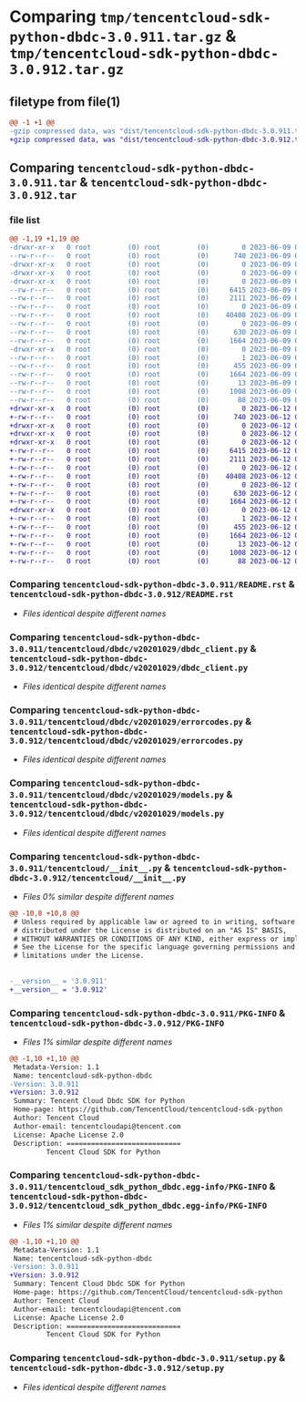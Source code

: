 # Comparing `tmp/tencentcloud-sdk-python-dbdc-3.0.911.tar.gz` & `tmp/tencentcloud-sdk-python-dbdc-3.0.912.tar.gz`

## filetype from file(1)

```diff
@@ -1 +1 @@
-gzip compressed data, was "dist/tencentcloud-sdk-python-dbdc-3.0.911.tar", last modified: Fri Jun  9 02:17:37 2023, max compression
+gzip compressed data, was "dist/tencentcloud-sdk-python-dbdc-3.0.912.tar", last modified: Mon Jun 12 03:01:51 2023, max compression
```

## Comparing `tencentcloud-sdk-python-dbdc-3.0.911.tar` & `tencentcloud-sdk-python-dbdc-3.0.912.tar`

### file list

```diff
@@ -1,19 +1,19 @@
-drwxr-xr-x   0 root         (0) root         (0)        0 2023-06-09 02:17:37.000000 tencentcloud-sdk-python-dbdc-3.0.911/
--rw-r--r--   0 root         (0) root         (0)      740 2023-06-09 02:17:37.000000 tencentcloud-sdk-python-dbdc-3.0.911/README.rst
-drwxr-xr-x   0 root         (0) root         (0)        0 2023-06-09 02:17:37.000000 tencentcloud-sdk-python-dbdc-3.0.911/tencentcloud/
-drwxr-xr-x   0 root         (0) root         (0)        0 2023-06-09 02:17:37.000000 tencentcloud-sdk-python-dbdc-3.0.911/tencentcloud/dbdc/
-drwxr-xr-x   0 root         (0) root         (0)        0 2023-06-09 02:17:37.000000 tencentcloud-sdk-python-dbdc-3.0.911/tencentcloud/dbdc/v20201029/
--rw-r--r--   0 root         (0) root         (0)     6415 2023-06-09 02:17:37.000000 tencentcloud-sdk-python-dbdc-3.0.911/tencentcloud/dbdc/v20201029/dbdc_client.py
--rw-r--r--   0 root         (0) root         (0)     2111 2023-06-09 02:17:37.000000 tencentcloud-sdk-python-dbdc-3.0.911/tencentcloud/dbdc/v20201029/errorcodes.py
--rw-r--r--   0 root         (0) root         (0)        0 2023-06-09 02:17:37.000000 tencentcloud-sdk-python-dbdc-3.0.911/tencentcloud/dbdc/v20201029/__init__.py
--rw-r--r--   0 root         (0) root         (0)    40408 2023-06-09 02:17:37.000000 tencentcloud-sdk-python-dbdc-3.0.911/tencentcloud/dbdc/v20201029/models.py
--rw-r--r--   0 root         (0) root         (0)        0 2023-06-09 02:17:37.000000 tencentcloud-sdk-python-dbdc-3.0.911/tencentcloud/dbdc/__init__.py
--rw-r--r--   0 root         (0) root         (0)      630 2023-06-09 02:17:37.000000 tencentcloud-sdk-python-dbdc-3.0.911/tencentcloud/__init__.py
--rw-r--r--   0 root         (0) root         (0)     1664 2023-06-09 02:17:37.000000 tencentcloud-sdk-python-dbdc-3.0.911/PKG-INFO
-drwxr-xr-x   0 root         (0) root         (0)        0 2023-06-09 02:17:37.000000 tencentcloud-sdk-python-dbdc-3.0.911/tencentcloud_sdk_python_dbdc.egg-info/
--rw-r--r--   0 root         (0) root         (0)        1 2023-06-09 02:17:37.000000 tencentcloud-sdk-python-dbdc-3.0.911/tencentcloud_sdk_python_dbdc.egg-info/dependency_links.txt
--rw-r--r--   0 root         (0) root         (0)      455 2023-06-09 02:17:37.000000 tencentcloud-sdk-python-dbdc-3.0.911/tencentcloud_sdk_python_dbdc.egg-info/SOURCES.txt
--rw-r--r--   0 root         (0) root         (0)     1664 2023-06-09 02:17:37.000000 tencentcloud-sdk-python-dbdc-3.0.911/tencentcloud_sdk_python_dbdc.egg-info/PKG-INFO
--rw-r--r--   0 root         (0) root         (0)       13 2023-06-09 02:17:37.000000 tencentcloud-sdk-python-dbdc-3.0.911/tencentcloud_sdk_python_dbdc.egg-info/top_level.txt
--rw-r--r--   0 root         (0) root         (0)     1008 2023-06-09 02:17:37.000000 tencentcloud-sdk-python-dbdc-3.0.911/setup.py
--rw-r--r--   0 root         (0) root         (0)       88 2023-06-09 02:17:37.000000 tencentcloud-sdk-python-dbdc-3.0.911/setup.cfg
+drwxr-xr-x   0 root         (0) root         (0)        0 2023-06-12 03:01:51.000000 tencentcloud-sdk-python-dbdc-3.0.912/
+-rw-r--r--   0 root         (0) root         (0)      740 2023-06-12 03:01:51.000000 tencentcloud-sdk-python-dbdc-3.0.912/README.rst
+drwxr-xr-x   0 root         (0) root         (0)        0 2023-06-12 03:01:51.000000 tencentcloud-sdk-python-dbdc-3.0.912/tencentcloud/
+drwxr-xr-x   0 root         (0) root         (0)        0 2023-06-12 03:01:51.000000 tencentcloud-sdk-python-dbdc-3.0.912/tencentcloud/dbdc/
+drwxr-xr-x   0 root         (0) root         (0)        0 2023-06-12 03:01:51.000000 tencentcloud-sdk-python-dbdc-3.0.912/tencentcloud/dbdc/v20201029/
+-rw-r--r--   0 root         (0) root         (0)     6415 2023-06-12 03:01:51.000000 tencentcloud-sdk-python-dbdc-3.0.912/tencentcloud/dbdc/v20201029/dbdc_client.py
+-rw-r--r--   0 root         (0) root         (0)     2111 2023-06-12 03:01:51.000000 tencentcloud-sdk-python-dbdc-3.0.912/tencentcloud/dbdc/v20201029/errorcodes.py
+-rw-r--r--   0 root         (0) root         (0)        0 2023-06-12 03:01:51.000000 tencentcloud-sdk-python-dbdc-3.0.912/tencentcloud/dbdc/v20201029/__init__.py
+-rw-r--r--   0 root         (0) root         (0)    40408 2023-06-12 03:01:51.000000 tencentcloud-sdk-python-dbdc-3.0.912/tencentcloud/dbdc/v20201029/models.py
+-rw-r--r--   0 root         (0) root         (0)        0 2023-06-12 03:01:51.000000 tencentcloud-sdk-python-dbdc-3.0.912/tencentcloud/dbdc/__init__.py
+-rw-r--r--   0 root         (0) root         (0)      630 2023-06-12 03:01:51.000000 tencentcloud-sdk-python-dbdc-3.0.912/tencentcloud/__init__.py
+-rw-r--r--   0 root         (0) root         (0)     1664 2023-06-12 03:01:51.000000 tencentcloud-sdk-python-dbdc-3.0.912/PKG-INFO
+drwxr-xr-x   0 root         (0) root         (0)        0 2023-06-12 03:01:51.000000 tencentcloud-sdk-python-dbdc-3.0.912/tencentcloud_sdk_python_dbdc.egg-info/
+-rw-r--r--   0 root         (0) root         (0)        1 2023-06-12 03:01:51.000000 tencentcloud-sdk-python-dbdc-3.0.912/tencentcloud_sdk_python_dbdc.egg-info/dependency_links.txt
+-rw-r--r--   0 root         (0) root         (0)      455 2023-06-12 03:01:51.000000 tencentcloud-sdk-python-dbdc-3.0.912/tencentcloud_sdk_python_dbdc.egg-info/SOURCES.txt
+-rw-r--r--   0 root         (0) root         (0)     1664 2023-06-12 03:01:51.000000 tencentcloud-sdk-python-dbdc-3.0.912/tencentcloud_sdk_python_dbdc.egg-info/PKG-INFO
+-rw-r--r--   0 root         (0) root         (0)       13 2023-06-12 03:01:51.000000 tencentcloud-sdk-python-dbdc-3.0.912/tencentcloud_sdk_python_dbdc.egg-info/top_level.txt
+-rw-r--r--   0 root         (0) root         (0)     1008 2023-06-12 03:01:51.000000 tencentcloud-sdk-python-dbdc-3.0.912/setup.py
+-rw-r--r--   0 root         (0) root         (0)       88 2023-06-12 03:01:51.000000 tencentcloud-sdk-python-dbdc-3.0.912/setup.cfg
```

### Comparing `tencentcloud-sdk-python-dbdc-3.0.911/README.rst` & `tencentcloud-sdk-python-dbdc-3.0.912/README.rst`

 * *Files identical despite different names*

### Comparing `tencentcloud-sdk-python-dbdc-3.0.911/tencentcloud/dbdc/v20201029/dbdc_client.py` & `tencentcloud-sdk-python-dbdc-3.0.912/tencentcloud/dbdc/v20201029/dbdc_client.py`

 * *Files identical despite different names*

### Comparing `tencentcloud-sdk-python-dbdc-3.0.911/tencentcloud/dbdc/v20201029/errorcodes.py` & `tencentcloud-sdk-python-dbdc-3.0.912/tencentcloud/dbdc/v20201029/errorcodes.py`

 * *Files identical despite different names*

### Comparing `tencentcloud-sdk-python-dbdc-3.0.911/tencentcloud/dbdc/v20201029/models.py` & `tencentcloud-sdk-python-dbdc-3.0.912/tencentcloud/dbdc/v20201029/models.py`

 * *Files identical despite different names*

### Comparing `tencentcloud-sdk-python-dbdc-3.0.911/tencentcloud/__init__.py` & `tencentcloud-sdk-python-dbdc-3.0.912/tencentcloud/__init__.py`

 * *Files 0% similar despite different names*

```diff
@@ -10,8 +10,8 @@
 # Unless required by applicable law or agreed to in writing, software
 # distributed under the License is distributed on an "AS IS" BASIS,
 # WITHOUT WARRANTIES OR CONDITIONS OF ANY KIND, either express or implied.
 # See the License for the specific language governing permissions and
 # limitations under the License.
 
 
-__version__ = '3.0.911'
+__version__ = '3.0.912'
```

### Comparing `tencentcloud-sdk-python-dbdc-3.0.911/PKG-INFO` & `tencentcloud-sdk-python-dbdc-3.0.912/PKG-INFO`

 * *Files 1% similar despite different names*

```diff
@@ -1,10 +1,10 @@
 Metadata-Version: 1.1
 Name: tencentcloud-sdk-python-dbdc
-Version: 3.0.911
+Version: 3.0.912
 Summary: Tencent Cloud Dbdc SDK for Python
 Home-page: https://github.com/TencentCloud/tencentcloud-sdk-python
 Author: Tencent Cloud
 Author-email: tencentcloudapi@tencent.com
 License: Apache License 2.0
 Description: ============================
         Tencent Cloud SDK for Python
```

### Comparing `tencentcloud-sdk-python-dbdc-3.0.911/tencentcloud_sdk_python_dbdc.egg-info/PKG-INFO` & `tencentcloud-sdk-python-dbdc-3.0.912/tencentcloud_sdk_python_dbdc.egg-info/PKG-INFO`

 * *Files 1% similar despite different names*

```diff
@@ -1,10 +1,10 @@
 Metadata-Version: 1.1
 Name: tencentcloud-sdk-python-dbdc
-Version: 3.0.911
+Version: 3.0.912
 Summary: Tencent Cloud Dbdc SDK for Python
 Home-page: https://github.com/TencentCloud/tencentcloud-sdk-python
 Author: Tencent Cloud
 Author-email: tencentcloudapi@tencent.com
 License: Apache License 2.0
 Description: ============================
         Tencent Cloud SDK for Python
```

### Comparing `tencentcloud-sdk-python-dbdc-3.0.911/setup.py` & `tencentcloud-sdk-python-dbdc-3.0.912/setup.py`

 * *Files identical despite different names*

